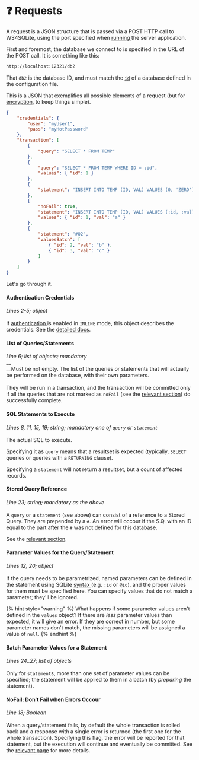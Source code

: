 # ❓ Requests

A request is a JSON structure that is passed via a POST HTTP call to WS4SQLite, using the port specified when [running ](running.md#port)the server application.

First and foremost, the database we connect to is specified in the URL of the POST call. It is something like this:

```bash
http://localhost:12321/db2
```

That `db2` is the database ID, and must match the [`id`](configuration-file.md#id) of a database defined in the configuration file.

This is a JSON that exemplifies all possible elements of a request (but for [encryption](encryption.md), to keep things simple).

```json
{
    "credentials": {
        "user": "myUser1",
        "pass": "myHotPassword"
    },
    "transaction": [
        {
            "query": "SELECT * FROM TEMP"
        },
        {
            "query": "SELECT * FROM TEMP WHERE ID = :id",
            "values": { "id": 1 }
        },
        {
            "statement": "INSERT INTO TEMP (ID, VAL) VALUES (0, 'ZERO')"
        },
        {
            "noFail": true,
            "statement": "INSERT INTO TEMP (ID, VAL) VALUES (:id, :val)",
            "values": { "id": 1, "val": "a" }
        },
        {
            "statement": "#Q2",
            "valuesBatch": [
                { "id": 2, "val": "b" },
                { "id": 3, "val": "c" }
            ]
        }
    ]
}
```

Let's go through it.

#### Authentication Credentials

_Lines 2-5; object_\
\
If [authentication ](authentication.md)is enabled in `INLINE` mode, this object describes the credentials. See the [detailed docs](authentication.md#credentials-in-the-request-inline-mode).

#### List of Queries/Statements

_Line 6; list of objects; mandatory_\
__\
__Must be not empty. The list of the queries or statements that will actually be performed on the database, with their own parameters.\
\
They will be run in a transaction, and the transaction will be committed only if all the queries that are not marked as `noFail` (see the [relevant section](errors.md)) do successfully complete.

#### SQL Statements to Execute

_Lines 8, 11, 15, 19; string; mandatory one of `query` or `statement`_\
\
The actual SQL to execute.&#x20;

Specifying it as `query` means that a resultset is expected (typically, `SELECT` queries or queries with a `RETURNING` clause).&#x20;

Specifying a `statement` will not return a resultset, but a count of affected records.

#### Stored Query Reference

_Line 23; string; mandatory as the above_\
\
A `query` or a `statement` (see above) can consist of a reference to a Stored Query. They are prepended by a `#`. An error will occour if the S.Q. with an ID equal to the part after the `#` was not defined for this database.

See the [relevant section](stored-statements.md).

#### Parameter Values for the Query/Statement

_Lines 12, 20; object_\
\
If the query needs to be parametrized, named parameters can be defined in the statement using SQLite [syntax ](https://www.sqlite.org/c3ref/bind\_blob.html)(e.g. `:id` or `@id`), and the proper values for them must be specified here. You can specify values that do not match a parameter; they'll be ignored.

{% hint style="warning" %}
What happens if some parameter values aren't defined in the `values` object? If there are _less_ parameter values than expected, it will give an error. If they are correct in number, but some parameter names don't match, the missing parameters will be assigned a value of `null`.
{% endhint %}

#### Batch Parameter Values for a Statement

_Lines 24..27; list of objects_\
\
Only for `statement`s, more than one set of parameter values can be specified; the statement will be applied to them in a batch (by _preparing_ the statement).

#### NoFail: Don't Fail when Errors Occour

_Line 18; Boolean_\
\
When a query/statement fails, by default the whole transaction is rolled back and a response with a single error is returned (the first one for the whole transaction). Specifying this flag, the error will be reported for that statement, but the execution will continue and eventually be committed. See the [relevant page](errors.md) for more details.
